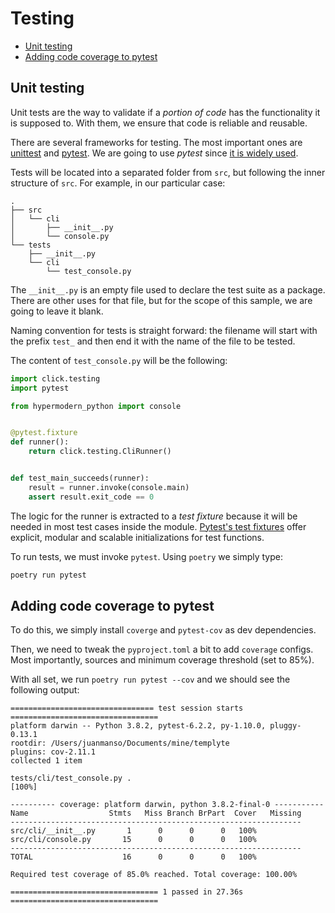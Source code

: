 # Testing

<!-- toc -->
- [Unit testing](#unit-testing)
- [Adding code coverage to pytest](#adding-code-coverage-to-pytest)
<!-- end-toc -->

## Unit testing

Unit tests are the way to validate if a _portion of code_ has the functionality
it is supposed to. With them, we ensure that code is reliable and reusable.

There are several frameworks for testing. The most important ones are
[unittest](https://docs.python.org/3/library/unittest.html) and
[pytest](https://docs.pytest.org/en/latest/). We are going to use _pytest_
since [it is widely used](https://www.einfochips.com/blog/most-widely-used-python-based-test-automation-frameworks/).

Tests will be located into a separated folder from `src`, but following the
inner structure of `src`. For example, in our particular case:

```
.
├── src
│   └── cli
│       ├── __init__.py
│       └── console.py
└── tests
    ├── __init__.py
    └── cli
        └── test_console.py
```

The `__init__.py` is an empty file used to declare the test suite as a package.
There are other uses for that file, but for the scope of this sample, we are
going to leave it blank.

Naming convention for tests is straight forward: the filename will start with
the prefix `test_` and then end it with the name of the file to be tested.

The content of `test_console.py` will be the following:

```python
import click.testing
import pytest

from hypermodern_python import console


@pytest.fixture
def runner():
    return click.testing.CliRunner()


def test_main_succeeds(runner):
    result = runner.invoke(console.main)
    assert result.exit_code == 0
```

The logic for the runner is extracted to a _test fixture_ because it will be
needed in most test cases inside the module.
[Pytest's test fixtures](https://docs.pytest.org/en/latest/fixture.html) offer
explicit, modular and scalable initializations for test functions.

To run tests, we must invoke `pytest`. Using `poetry` we simply type:

```bash
poetry run pytest
```

## Adding code coverage to pytest

To do this, we simply install `coverge` and `pytest-cov` as dev dependencies.

Then, we need to tweak the `pyproject.toml` a bit to add `coverage` configs.
Most importantly, sources and minimum coverage threshold (set to 85\%).

With all set, we run `poetry run pytest --cov` and we should see the following
output:

```
================================ test session starts =================================
platform darwin -- Python 3.8.2, pytest-6.2.2, py-1.10.0, pluggy-0.13.1
rootdir: /Users/juanmanso/Documents/mine/templyte
plugins: cov-2.11.1
collected 1 item

tests/cli/test_console.py .                                                    [100%]

---------- coverage: platform darwin, python 3.8.2-final-0 -----------
Name                  Stmts   Miss Branch BrPart  Cover   Missing
-----------------------------------------------------------------
src/cli/__init__.py       1      0      0      0   100%
src/cli/console.py       15      0      0      0   100%
-----------------------------------------------------------------
TOTAL                    16      0      0      0   100%

Required test coverage of 85.0% reached. Total coverage: 100.00%

================================= 1 passed in 27.36s =================================
```


